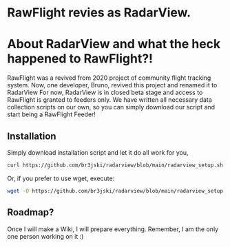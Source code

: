 # RawFlight revies as RadarView. 

# About RadarView and what the heck happened to RawFlight?!

RawFlight was a revived from 2020 project of community flight tracking system. Now, one developer, Bruno, revived this project and renamed it to RadarView
For now, RadarView is in closed beta stage and access to RawFlight is granted to feeders only. 
We have written all necessary data collection scripts on our own, so you can simply download our script and start being a RawFlight Feeder!

## Installation

Simply download installation script and let it do all work for you, 

```bash
curl https://github.com/br3jski/radarview/blob/main/radarview_setup.sh | bash
```
Or, if you prefer to use wget, execute: 
```bash
wget -O https://github.com/br3jski/radarview/blob/main/radarview_setup.sh install_rawflight.sh | bash install_rawflight.sh
```

## Roadmap?
Once I will make a Wiki, I will prepare everything. Remember, I am the only one person working on it :)
